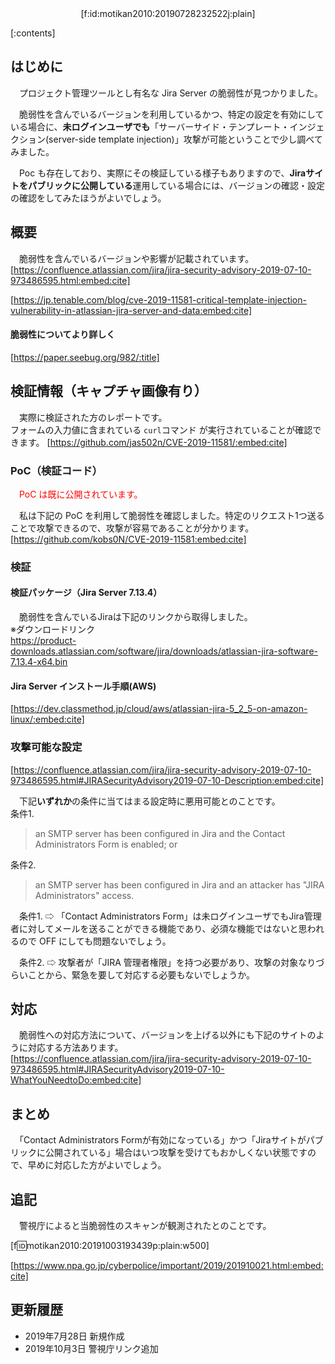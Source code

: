 <div style="text-align: center;">[f:id:motikan2010:20190728232522j:plain]</div>

<div class="contents-box">
  <p>[:contents]</p>
</div>

## はじめに

　プロジェクト管理ツールとし有名な Jira Server の脆弱性が見つかりました。  

　脆弱性を含んでいるバージョンを利用しているかつ、特定の設定を有効にしている場合に、<b>未ログインユーザでも</b>「サーバーサイド・テンプレート・インジェクション(server-side template injection)」攻撃が可能ということで少し調べてみました。  

　Poc も存在しており、実際にその検証している様子もありますので、<b>Jiraサイトをパブリックに公開している</b>運用している場合には、バージョンの確認・設定の確認をしてみたほうがよいでしょう。  

<!-- more -->

## 概要

　脆弱性を含んでいるバージョンや影響が記載されています。  
[https://confluence.atlassian.com/jira/jira-security-advisory-2019-07-10-973486595.html:embed:cite]

[https://jp.tenable.com/blog/cve-2019-11581-critical-template-injection-vulnerability-in-atlassian-jira-server-and-data:embed:cite]

#### 脆弱性についてより詳しく

[https://paper.seebug.org/982/:title]

## 検証情報（キャプチャ画像有り）

　実際に検証された方のレポートです。  
フォームの入力値に含まれている `curl`コマンド が実行されていることが確認できます。
[https://github.com/jas502n/CVE-2019-11581/:embed:cite]

### PoC（検証コード）

　<span style="color: #ff0000">PoC は既に公開されています。</span>  

　私は下記の PoC を利用して脆弱性を確認しました。特定のリクエスト1つ送ることで攻撃できるので、攻撃が容易であることが分かります。  
[https://github.com/kobs0N/CVE-2019-11581:embed:cite]

### 検証

#### 検証パッケージ（Jira Server 7.13.4）

　脆弱性を含んでいるJiraは下記のリンクから取得しました。  
※ダウンロードリンク  
https://product-downloads.atlassian.com/software/jira/downloads/atlassian-jira-software-7.13.4-x64.bin

#### Jira Server インストール手順(AWS)

[https://dev.classmethod.jp/cloud/aws/atlassian-jira-5_2_5-on-amazon-linux/:embed:cite]

### 攻撃可能な設定

[https://confluence.atlassian.com/jira/jira-security-advisory-2019-07-10-973486595.html#JIRASecurityAdvisory2019-07-10-Description:embed:cite]

　下記**いずれか**の条件に当てはまる設定時に悪用可能とのことです。  
条件1.
> an SMTP server has been configured in Jira and the Contact Administrators Form is enabled; or

条件2.
> an SMTP server has been configured in Jira and an attacker has "JIRA Administrators" access.

　条件1. ⇨ 「Contact Administrators Form」は未ログインユーザでもJira管理者に対してメールを送ることができる機能であり、必須な機能ではないと思われるので OFF にしても問題ないでしょう。

　条件2. ⇨ 攻撃者が「JIRA 管理者権限」を持つ必要があり、攻撃の対象なりづらいことから、緊急を要して対応する必要もないでしょうか。

## 対応

　脆弱性への対応方法について、バージョンを上げる以外にも下記のサイトのように対応する方法あります。  
[https://confluence.atlassian.com/jira/jira-security-advisory-2019-07-10-973486595.html#JIRASecurityAdvisory2019-07-10-WhatYouNeedtoDo:embed:cite]

## まとめ

　「Contact Administrators Formが有効になっている」かつ「Jiraサイトがパブリックに公開されている」場合はいつ攻撃を受けてもおかしくない状態ですので、早めに対応した方がよいでしょう。

## 追記

　警視庁によると当脆弱性のスキャンが観測されたとのことです。  
  
[f:id:motikan2010:20191003193439p:plain:w500]

[https://www.npa.go.jp/cyberpolice/important/2019/201910021.html:embed:cite]

## 更新履歴

- 2019年7月28日 新規作成
- 2019年10月3日 警視庁リンク追加
